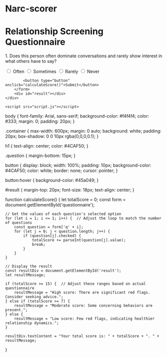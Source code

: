 # Narc-scorer

<!DOCTYPE html>
<html lang="en">
<head>
    <meta charset="UTF-8">
    <meta name="viewport" content="width=device-width, initial-scale=1.0">
    <title>Relationship Screening Questionnaire</title>
    <link rel="stylesheet" href="styles.css">
</head>
<body>
    <div class="container">
        <h1>Relationship Screening Questionnaire</h1>
        <form id="questionnaire">
            <div class="question">
                <p>1. Does this person often dominate conversations and rarely show interest in what others have to say?</p>
                <label><input type="radio" name="q1" value="3"> Often</label>
                <label><input type="radio" name="q1" value="2"> Sometimes</label>
                <label><input type="radio" name="q1" value="1"> Rarely</label>
                <label><input type="radio" name="q1" value="0"> Never</label>
            </div>
            <!-- Repeat similar structure for other questions -->
            <!-- Add additional questions here -->
            
            <button type="button" onclick="calculateScore()">Submit</button>
        </form>
        <div id="result"></div>
    </div>

    <script src="script.js"></script>
</body>
</html>


body {
    font-family: Arial, sans-serif;
    background-color: #f4f4f4;
    color: #333;
    margin: 0;
    padding: 20px;
}

.container {
    max-width: 600px;
    margin: 0 auto;
    background: white;
    padding: 20px;
    box-shadow: 0 0 10px rgba(0,0,0,0.1);
}

h1 {
    text-align: center;
    color: #4CAF50;
}

.question {
    margin-bottom: 15px;
}

button {
    display: block;
    width: 100%;
    padding: 10px;
    background-color: #4CAF50;
    color: white;
    border: none;
    cursor: pointer;
}

button:hover {
    background-color: #45a049;
}

#result {
    margin-top: 20px;
    font-size: 18px;
    text-align: center;
}




function calculateScore() {
    let totalScore = 0;
    const form = document.getElementById('questionnaire');

    // Get the values of each question's selected option
    for (let i = 1; i <= 1; i++) {  // Adjust the loop to match the number of questions
        const question = form['q' + i];
        for (let j = 0; j < question.length; j++) {
            if (question[j].checked) {
                totalScore += parseInt(question[j].value);
                break;
            }
        }
    }

    // Display the result
    const resultDiv = document.getElementById('result');
    let resultMessage;

    if (totalScore >= 15) {  // Adjust these ranges based on actual questionnaire
        resultMessage = "High score: There are significant red flags. Consider seeking advice.";
    } else if (totalScore >= 7) {
        resultMessage = "Moderate score: Some concerning behaviors are present.";
    } else {
        resultMessage = "Low score: Few red flags, indicating healthier relationship dynamics.";
    }

    resultDiv.textContent = "Your total score is: " + totalScore + ". " + resultMessage;
}
